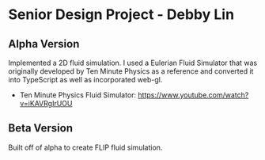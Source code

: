 # Senior Design Project - Debby Lin

## Alpha Version  

Implemented a 2D fluid simulation. I used a Eulerian Fluid Simulator that was originally developed by Ten Minute Physics as a reference and converted it into TypeScript as well as incorporated web-gl.
- Ten Minute Physics Fluid Simulator: https://www.youtube.com/watch?v=iKAVRgIrUOU 

## Beta Version

Built off of alpha to create FLIP fluid simulation. 

